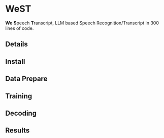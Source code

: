 # WeST

**We** **S**peech **T**ranscript, LLM based Speech Recognition/Transcript in 300 lines of code.

## Details


## Install


## Data Prepare


## Training


## Decoding


## Results


